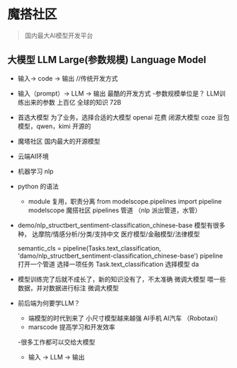 # 魔搭社区
> 国内最大AI模型开发平台

## 大模型 LLM Large(参数规模) Language Model
- 输入-> code -> 输出 //传统开发方式
- 输入（prompt）-> LLM -> 输出 最酷的开发方式
-参数规模单位是？ LLM训练出来的参数 上百亿 全球的知识 72B

- 首选大模型
  为了业务，选择合适的大模型
    openai 花费 闭源大模型
    coze 豆包模型，qwen，kimi 开源的
- 魔塔社区
  国内最大的开源模型

- 云端AI环境
- 机器学习 nlp
- python 的语法
  - module 复用，职责分离
  from modelscope.pipelines import pipeline
  modelscope 魔搭社区 pipelines 管道 （nlp 派出管道，水管）

- demo/nlp_structbert_sentiment-classification_chinese-base
  模型有很多种， 达摩院/情感分析/分类/支持中文
  医疗模型/金融模型/法律模型

  semantic_cls = pipeline(Tasks.text_classification,
'damo/nlp_structbert_sentiment-classification_chinese-base')
pipeline 打开一个管道
选择一项任务 Task.text_classification
选择模型 da

- 模型训练完了后就不成长了，新的知识没有了，不太准确
  微调大模型 喂一些数据，并对数据进行标注 微调大模型

- 前后端为何要学LLM？
  - 端模型的时代到来了
    小尺寸模型越来越强 AI手机 AI汽车 （Robotaxi）
  - marscode 提高学习和开发效率

  -很多工作都可以交给大模型
  - 输入 -> LLM -> 输出 